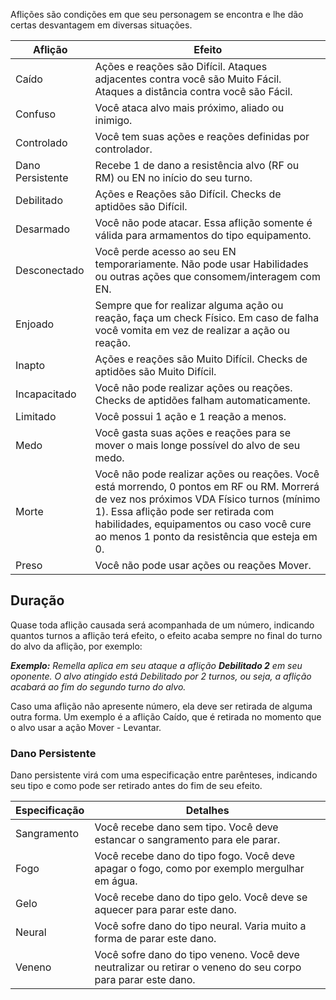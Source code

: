 Aflições são condições em que seu personagem se encontra e lhe dão certas desvantagem em diversas situações.

| Aflição          | Efeito                                                                                                                                                                                                                                                                       |
| ---------------- | ---------------------------------------------------------------------------------------------------------------------------------------------------------------------------------------------------------------------------------------------------------------------------- |
| Caído            | Ações e reações são Difícil. Ataques adjacentes contra você são Muito Fácil. Ataques a distância contra você são Fácil.                                                                                                                                                      |
| Confuso          | Você ataca alvo mais próximo, aliado ou inimigo.                                                                                                                                                                                                                             |
| Controlado       | Você tem suas ações e reações definidas por controlador.                                                                                                                                                                                                                     |
| Dano Persistente | Recebe 1 de dano a resistência alvo (RF ou RM) ou EN no início do seu turno.                                                                                                                                                                                                 |
| Debilitado       | Ações e Reações são Difícil. Checks de aptidões são Difícil.                                                                                                                                                                                                                 |
| Desarmado        | Você não pode atacar. Essa aflição somente é válida para armamentos do tipo equipamento.                                                                                                                                                                                     |
| Desconectado     | Você perde acesso ao seu EN temporariamente. Não pode usar Habilidades ou outras ações que consomem/interagem com EN.                                                                                                                                                        |
| Enjoado          | Sempre que for realizar alguma ação ou reação, faça um check Físico. Em caso de falha você vomita em vez de realizar a ação ou reação.                                                                                                                                       |
| Inapto           | Ações e reações são Muito Difícil. Checks de aptidões são Muito Difícil.                                                                                                                                                                                                     |
| Incapacitado     | Você não pode realizar ações ou reações. Checks de aptidões falham automaticamente.                                                                                                                                                                                          |
| Limitado         | Você possui 1 ação e 1 reação a menos.                                                                                                                                                                                                                                       |
| Medo             | Você gasta suas ações e reações para se mover o mais longe possível do alvo de seu medo.                                                                                                                                                                                     |
| Morte            | Você não pode realizar ações ou reações. Você está morrendo, 0 pontos em RF ou RM. Morrerá de vez nos próximos VDA Físico turnos (mínimo 1). Essa aflição pode ser retirada com habilidades, equipamentos ou caso você cure ao menos 1 ponto da resistência que esteja em 0. |
| Preso            | Você não pode usar ações ou reações Mover.                                                                                                                                                                                                                                   |

## Duração

Quase toda aflição causada será acompanhada de um número, indicando quantos turnos a aflição terá efeito, o efeito acaba sempre no final do turno do alvo da aflição, por exemplo:

**_Exemplo:_** _Remella aplica em seu ataque a aflição **Debilitado 2** em seu oponente. O alvo atingido está Debilitado por 2 turnos, ou seja, a aflição acabará ao fim do segundo turno do alvo._

Caso uma aflição não apresente número, ela deve ser retirada de alguma outra forma. Um exemplo é a aflição Caído, que é retirada no momento que o alvo usar a ação Mover - Levantar.

<!--
## Especificação

Algumas vezes a aflição aplicada tem efeito apenas para ações ou reações envolvendo algum sentido ou parte do corpo, esta especificidade estará informada entre parênteses ao lado da aflição, por exemplo:

**_Exemplo:_** _Mari'Jonna aplica, em seu ataque, a aflição **Debilitado 2 (visão)** em seu oponente. Sempre que o alvo executar alguma ação ou reação envolvendo visão nos próximos 2 turnos, esta será considerada Debilitada._

| Especificação | Detalhes                                            |
| ------------- | --------------------------------------------------- |
| Audição       | Afeta qualquer tipo de audição.                     |
| Corpo         | Afeta seu físico, dificultanto movimentos do corpo. |
| Neural        | Afeta seu cérebro, mente.                           |
| Olfato        | Afeta qualquer tipo de olfato.                      |
| Paladar       | Afeta qualquer tipo de paladar.                     |
| Sentido       | Afeta todos os seus sentidos ao mesmo tempo.        |
| Tato          | Afeta qualquer tipo de tato.                        |
| Visão         | Afeta qualquer tipo de visão.                       | -->

### Dano Persistente

Dano persistente virá com uma especificação entre parênteses, indicando seu tipo e como pode ser retirado antes do fim de seu efeito.

| Especificação | Detalhes                                                                                                     |
| ------------- | ------------------------------------------------------------------------------------------------------------ |
| Sangramento   | Você recebe dano sem tipo. Você deve estancar o sangramento para ele parar.                                  |
| Fogo          | Você recebe dano do tipo fogo. Você deve apagar o fogo, como por exemplo mergulhar em água.                  |
| Gelo          | Você recebe dano do tipo gelo. Você deve se aquecer para parar este dano.                                    |
| Neural        | Você sofre dano do tipo neural. Varia muito a forma de parar este dano.                                      |
| Veneno        | Você sofre dano do tipo veneno. Você deve neutralizar ou retirar o veneno do seu corpo para parar este dano. |
